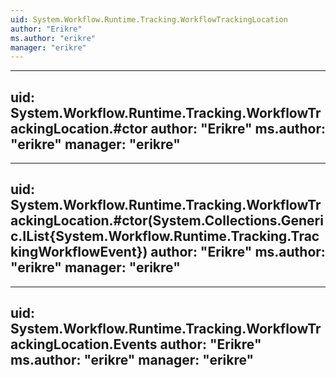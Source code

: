 ```yaml
---
uid: System.Workflow.Runtime.Tracking.WorkflowTrackingLocation
author: "Erikre"
ms.author: "erikre"
manager: "erikre"
---
```


---
uid: System.Workflow.Runtime.Tracking.WorkflowTrackingLocation.#ctor
author: "Erikre"
ms.author: "erikre"
manager: "erikre"
---

---
uid: System.Workflow.Runtime.Tracking.WorkflowTrackingLocation.#ctor(System.Collections.Generic.IList{System.Workflow.Runtime.Tracking.TrackingWorkflowEvent})
author: "Erikre"
ms.author: "erikre"
manager: "erikre"
---

---
uid: System.Workflow.Runtime.Tracking.WorkflowTrackingLocation.Events
author: "Erikre"
ms.author: "erikre"
manager: "erikre"
---
